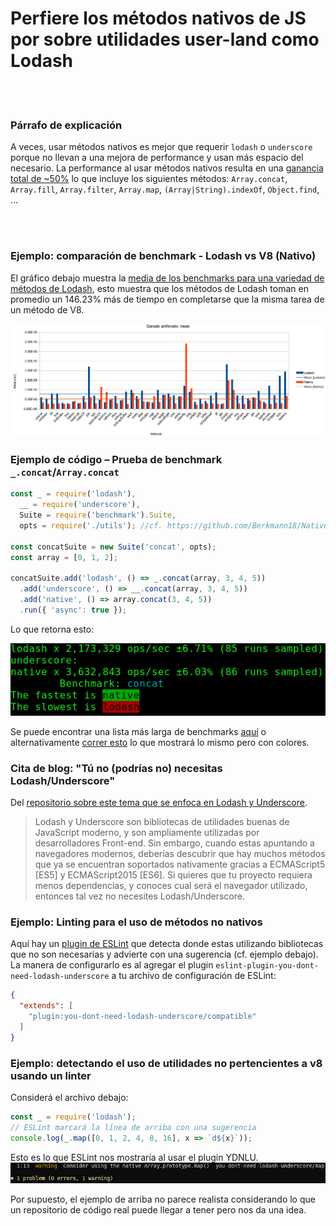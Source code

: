 # Perfiere los métodos nativos de JS por sobre utilidades user-land como Lodash


<br/><br/>

### Párrafo de explicación

A veces, usar métodos nativos es mejor que requerir `lodash` o `underscore` porque no llevan a una mejora de performance y usan más espacio del necesario.
La performance al usar métodos nativos resulta en una [ganancia total de ~50%](https://github.com/Berkmann18/NativeVsUtils/blob/master/analysis.xlsx) lo que incluye los siguientes métodos: `Array.concat`, `Array.fill`, `Array.filter`, `Array.map`, `(Array|String).indexOf`, `Object.find`, ...


<!-- comparación aquí: https://gist.github.com/Berkmann18/3a99f308d58535ab0719ac8fc3c3b8bb-->

<br/><br/>

### Ejemplo: comparación de benchmark - Lodash vs V8 (Nativo)
El gráfico debajo muestra la [media de los benchmarks para una variedad de métodos de Lodash](https://github.com/Berkmann18/NativeVsUtils/blob/master/nativeVsLodash.ods), esto muestra que los métodos de Lodash toman en promedio un 146.23% más de tiempo en completarse que la misma tarea de un método de V8.

![meanDiag](../../assets/images/sampleMeanDiag.png)

### Ejemplo de código – Prueba de benchmark `_.concat`/`Array.concat`
```javascript
const _ = require('lodash'),
  __ = require('underscore'),
  Suite = require('benchmark').Suite,
  opts = require('./utils'); //cf. https://github.com/Berkmann18/NativeVsUtils/blob/master/utils.js

const concatSuite = new Suite('concat', opts);
const array = [0, 1, 2];

concatSuite.add('lodash', () => _.concat(array, 3, 4, 5))
  .add('underscore', () => __.concat(array, 3, 4, 5))
  .add('native', () => array.concat(3, 4, 5))
  .run({ 'async': true });
```

Lo que retorna esto:

![output](../../assets/images/concat-benchmark.png)

Se puede encontrar una lista más larga de benchmarks [aquí](https://github.com/Berkmann18/NativeVsUtils/blob/master/index.txt) o alternativamente [correr esto](https://github.com/Berkmann18/NativeVsUtils/blob/master/index.js) lo que mostrará lo mismo pero con colores.

### Cita de blog: "Tú no (podrías no) necesitas Lodash/Underscore"

Del [repositorio sobre este tema que se enfoca en Lodash y Underscore](https://github.com/you-dont-need/You-Dont-Need-Lodash-Underscore).

 > Lodash y Underscore son bibliotecas de utilidades buenas de JavaScript moderno, y son ampliamente utilizadas por desarrolladores Front-end. Sin embargo, cuando estas apuntando a navegadores modernos, deberías descubrir que hay muchos métodos que ya se encuentran soportados nativamente gracias a ECMAScript5 [ES5] y ECMAScript2015 [ES6]. Si quieres que tu proyecto requiera menos dependencias, y conoces cual será el navegador utilizado, entonces tal vez no necesites Lodash/Underscore.

### Ejemplo: Linting para el uso de métodos no nativos
Aquí hay un [plugin de ESLint](https://www.npmjs.com/package/eslint-plugin-you-dont-need-lodash-underscore) que detecta donde estas utilizando bibliotecas que no son necesarias y advierte con una sugerencia (cf. ejemplo debajo).<br>
La manera de configurarlo es al agregar el plugin `eslint-plugin-you-dont-need-lodash-underscore` a tu archivo de configuración de ESLint:
```json
{
  "extends": [
    "plugin:you-dont-need-lodash-underscore/compatible"
  ]
}
```

### Ejemplo: detectando el uso de utilidades no pertencientes a v8 usando un linter
Considerá el archivo debajo:
```javascript
const _ = require('lodash');
// ESLint marcará la línea de arriba con una sugerencia
console.log(_.map([0, 1, 2, 4, 8, 16], x => `d${x}`));
```
Esto es lo que ESLint nos mostraría al usar el plugin YDNLU.
![output](../../assets/images/ydnlu.png)

Por supuesto, el ejemplo de arriba no parece realista considerando lo que un repositorio de código real puede llegar a tener pero nos da una idea.
